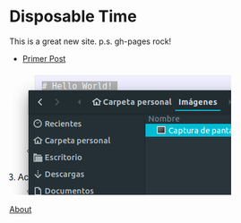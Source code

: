 # Disposable Time

This is a great new site.
p.s. gh-pages rock!

* [Primer Post](2018-08-02-primerintento.md)

![pantallazo](imagen.png)

[About](about.md)

